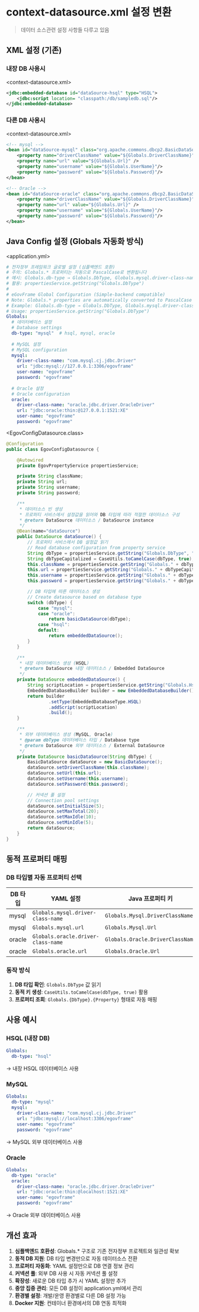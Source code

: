 # context-datasource.xml 설정 변환

> 데이터 소스관련 설정 사항들 다루고 있음

## XML 설정 (기존)

### 내장 DB 사용시

<context-datasource.xml>

```xml
<jdbc:embedded-database id="dataSource-hsql" type="HSQL">
    <jdbc:script location= "classpath:/db/sampledb.sql"/>
</jdbc:embedded-database>
```

### 다른 DB 사용시

<context-datasource.xml>

```xml
<!-- mysql -->
<bean id="dataSource-mysql" class="org.apache.commons.dbcp2.BasicDataSource" destroy-method="close">
    <property name="driverClassName" value="${Globals.DriverClassName}"/>
    <property name="url" value="${Globals.Url}" />
    <property name="username" value="${Globals.UserName}"/>
    <property name="password" value="${Globals.Password}"/>
</bean>

<!-- Oracle -->
<bean id="dataSource-oracle" class="org.apache.commons.dbcp2.BasicDataSource" destroy-method="close">
    <property name="driverClassName" value="${Globals.DriverClassName}"/>
    <property name="url" value="${Globals.Url}" />
    <property name="username" value="${Globals.UserName}"/>
    <property name="password" value="${Globals.Password}"/>
</bean>
```

## Java Config 설정 (Globals 자동화 방식)

<application.yml>

```yaml
# 전자정부 프레임워크 글로벌 설정 (심플백엔드 호환)
# 주의: Globals.* 프로퍼티는 자동으로 PascalCase로 변환됩니다
# 예시: Globals.db-type → Globals.DbType, Globals.mysql.driver-class-name → Globals.Mysql.DriverClassName
# 활용: propertiesService.getString("Globals.DbType")
#
# eGovFrame Global Configuration (Simple-backend compatible)
# Note: Globals.* properties are automatically converted to PascalCase
# Example: Globals.db-type → Globals.DbType, Globals.mysql.driver-class-name → Globals.Mysql.DriverClassName
# Usage: propertiesService.getString("Globals.DbType")
Globals:
  # 데이터베이스 설정
  # Database settings
  db-type: "mysql"  # hsql, mysql, oracle
  
  # MySQL 설정
  # MySQL configuration
  mysql:
    driver-class-name: "com.mysql.cj.jdbc.Driver"
    url: "jdbc:mysql://127.0.0.1:3306/egovframe"
    user-name: "egovframe"
    password: "egovframe"
    
  # Oracle 설정
  # Oracle configuration
  oracle:
    driver-class-name: "oracle.jdbc.driver.OracleDriver"
    url: "jdbc:oracle:thin:@127.0.0.1:1521:XE"
    user-name: "egovframe"
    password: "egovframe"
```

<EgovConfigDatasource.class>

```java
@Configuration
public class EgovConfigDatasource {

    @Autowired
    private EgovPropertyService propertiesService;

    private String className;
    private String url;
    private String username;
    private String password;

    /**
     * 데이터소스 빈 생성
     * 프로퍼티 서비스에서 설정값을 읽어와 DB 타입에 따라 적절한 데이터소스 구성
     * @return DataSource 데이터소스 / DataSource instance
     */
    @Bean(name="dataSource")
    public DataSource dataSource() {
        // 프로퍼티 서비스에서 DB 설정값 읽기
        // Read database configuration from property service
        String dbType = propertiesService.getString("Globals.DbType", "hsql").toLowerCase();
        String dbTypeCapitalized = CaseUtils.toCamelCase(dbType, true);
        this.className = propertiesService.getString("Globals." + dbTypeCapitalized + ".DriverClassName", "com.mysql.cj.jdbc.Driver");
        this.url = propertiesService.getString("Globals." + dbTypeCapitalized + ".Url", "jdbc:mysql://localhost:3306/egovframe");
        this.username = propertiesService.getString("Globals." + dbTypeCapitalized + ".UserName", "egovframe");
        this.password = propertiesService.getString("Globals." + dbTypeCapitalized + ".Password", "egovframe");

        // DB 타입에 따른 데이터소스 생성
        // Create datasource based on database type
        switch (dbType) {
            case "mysql":
            case "oracle":
                return basicDataSource(dbType);
            case "hsql":
            default:
                return embeddedDataSource();
        }
    }

    /**
     * 내장 데이터베이스 생성 (HSQL)
     * @return DataSource 내장 데이터소스 / Embedded DataSource
     */
    private DataSource embeddedDataSource() {
        String scriptLocation = propertiesService.getString("Globals.Hsql.ScriptLocation", "classpath:/db/sampledb.sql");
        EmbeddedDatabaseBuilder builder = new EmbeddedDatabaseBuilder();
        return builder
                .setType(EmbeddedDatabaseType.HSQL)
                .addScript(scriptLocation)
                .build();
    }

    /**
     * 외부 데이터베이스 생성 (MySQL, Oracle)
     * @param dbType 데이터베이스 타입 / Database type
     * @return DataSource 외부 데이터소스 / External DataSource
     */
    private DataSource basicDataSource(String dbType) {
        BasicDataSource dataSource = new BasicDataSource();
        dataSource.setDriverClassName(this.className);
        dataSource.setUrl(this.url);
        dataSource.setUsername(this.username);
        dataSource.setPassword(this.password);

        // 커넥션 풀 설정
        // Connection pool settings
        dataSource.setInitialSize(5);
        dataSource.setMaxTotal(20);
        dataSource.setMaxIdle(10);
        dataSource.setMinIdle(5);
        return dataSource;
    }
}
```

## 동적 프로퍼티 매핑

### DB 타입별 자동 프로퍼티 선택

| DB 타입 | YAML 설정 | Java 프로퍼티 키 |
|---------|-----------|------------------|
| mysql | `Globals.mysql.driver-class-name` | `Globals.Mysql.DriverClassName` |
| mysql | `Globals.mysql.url` | `Globals.Mysql.Url` |
| oracle | `Globals.oracle.driver-class-name` | `Globals.Oracle.DriverClassName` |
| oracle | `Globals.oracle.url` | `Globals.Oracle.Url` |

### 동작 방식

1. **DB 타입 확인**: `Globals.DbType` 값 읽기
2. **동적 키 생성**: `CaseUtils.toCamelCase(dbType, true)` 활용
3. **프로퍼티 조회**: `Globals.{DbType}.{Property}` 형태로 자동 매핑

## 사용 예시

### HSQL (내장 DB)
```yaml
Globals:
  db-type: "hsql"
```
→ 내장 HSQL 데이터베이스 사용

### MySQL
```yaml
Globals:
  db-type: "mysql"
  mysql:
    driver-class-name: "com.mysql.cj.jdbc.Driver"
    url: "jdbc:mysql://localhost:3306/egovframe"
    user-name: "egovframe"
    password: "egovframe"
```
→ MySQL 외부 데이터베이스 사용

### Oracle
```yaml
Globals:
  db-type: "oracle"
  oracle:
    driver-class-name: "oracle.jdbc.driver.OracleDriver"
    url: "jdbc:oracle:thin:@localhost:1521:XE"
    user-name: "egovframe"
    password: "egovframe"
```
→ Oracle 외부 데이터베이스 사용

## 개선 효과

1. **심플백엔드 호환성**: Globals.* 구조로 기존 전자정부 프로젝트와 일관성 확보
2. **동적 DB 지원**: DB 타입 변경만으로 자동 데이터소스 전환
3. **프로퍼티 자동화**: YAML 설정만으로 DB 연결 정보 관리
4. **커넥션 풀**: 외부 DB 사용 시 자동 커넥션 풀 설정
5. **확장성**: 새로운 DB 타입 추가 시 YAML 설정만 추가
6. **중앙 집중 관리**: 모든 DB 설정이 application.yml에서 관리
7. **환경별 설정**: 개발/운영 환경별로 다른 DB 설정 가능
8. **Docker 지원**: 컨테이너 환경에서의 DB 연동 최적화

